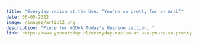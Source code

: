 ```yaml
---
title: "Everyday racism at the UvA: ‘You're so pretty for an Arab’"
date: 06-05-2022
image: /images/articl2.png
description: "Piece for YOUvA Today's Opinion section. "
link: https://www.youvatoday.nl/everyday-racism-at-uva-youre-so-pretty-for-an-arab/
---
```

